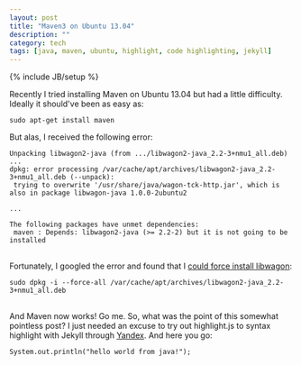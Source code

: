 ```yaml
---
layout: post
title: "Maven3 on Ubuntu 13.04"
description: ""
category: tech
tags: [java, maven, ubuntu, highlight, code highlighting, jekyll]
---
```

{% include JB/setup %}

Recently I tried installing Maven on Ubuntu 13.04 but had a little difficulty.
Ideally it should've been as easy as:
<pre class="prettyprint">
<code class="bash">sudo apt-get install maven</code>
</pre>

But alas, I received the following error:

<pre class="prettyprint">
<code class="bash">Unpacking libwagon2-java (from .../libwagon2-java_2.2-3+nmu1_all.deb) ...
dpkg: error processing /var/cache/apt/archives/libwagon2-java_2.2-3+nmu1_all.deb (--unpack):
 trying to overwrite '/usr/share/java/wagon-tck-http.jar', which is also in package libwagon-java 1.0.0-2ubuntu2

...

The following packages have unmet dependencies:
 maven : Depends: libwagon2-java (>= 2.2-2) but it is not going to be installed
</code>
</pre>

Fortunately, I googled the error and found that I <a href="https://bugs.launchpad.net/ubuntu/+source/wagon2/+bug/1171056" target="_blank">could force install libwagon</a>:

<pre class="prettyprint">
<code class="bash">sudo dpkg -i --force-all /var/cache/apt/archives/libwagon2-java_2.2-3+nmu1_all.deb
</code>
</pre>

And Maven now works! Go me. So, what was the point of this somewhat pointless post? I just needed
an excuse to try out highlight.js to syntax highlight with Jekyll 
through <a href="http://softwaremaniacs.org/soft/highlight/en/download/" target="_blank">Yandex</a>. 
And here you go:

<pre class="prettyprint">
<code class="java">System.out.println("hello world from java!");</code>
</pre>
